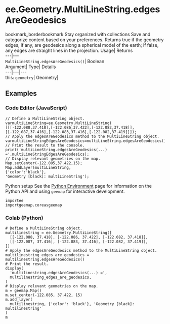  
#  ee.Geometry.MultiLineString.edgesAreGeodesics 
bookmark_borderbookmark Stay organized with collections  Save and categorize content based on your preferences. 
Returns true if the geometry edges, if any, are geodesics along a spherical model of the earth; if false, any edges are straight lines in the projection. 
Usage| Returns  
---|---  
`MultiLineString.edgesAreGeodesics()`| Boolean  
Argument| Type| Details  
---|---|---  
this: `geometry`| Geometry|   
## Examples
### Code Editor (JavaScript)
```
// Define a MultiLineString object.
varmultiLineString=ee.Geometry.MultiLineString(
[[[-122.088,37.418],[-122.086,37.422],[-122.082,37.418]],
[[-122.087,37.416],[-122.083,37.416],[-122.082,37.419]]]);
// Apply the edgesAreGeodesics method to the MultiLineString object.
varmultiLineStringEdgesAreGeodesics=multiLineString.edgesAreGeodesics();
// Print the result to the console.
print('multiLineString.edgesAreGeodesics(...) =',multiLineStringEdgesAreGeodesics);
// Display relevant geometries on the map.
Map.setCenter(-122.085,37.422,15);
Map.addLayer(multiLineString,
{'color':'black'},
'Geometry [black]: multiLineString');
```

Python setup
See the [ Python Environment](https://developers.google.com/earth-engine/guides/python_install) page for information on the Python API and using `geemap` for interactive development.
```
importee
importgeemap.coreasgeemap
```

### Colab (Python)
```
# Define a MultiLineString object.
multilinestring = ee.Geometry.MultiLineString([
  [[-122.088, 37.418], [-122.086, 37.422], [-122.082, 37.418]],
  [[-122.087, 37.416], [-122.083, 37.416], [-122.082, 37.419]],
])
# Apply the edgesAreGeodesics method to the MultiLineString object.
multilinestring_edges_are_geodesics = multilinestring.edgesAreGeodesics()
# Print the result.
display(
  'multilinestring.edgesAreGeodesics(...) =',
  multilinestring_edges_are_geodesics,
)
# Display relevant geometries on the map.
m = geemap.Map()
m.set_center(-122.085, 37.422, 15)
m.add_layer(
  multilinestring, {'color': 'black'}, 'Geometry [black]: multilinestring'
)
m
```

